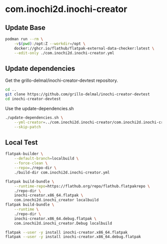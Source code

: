 # com.inochi2d.inochi-creator

## Update Base

```sh
podman run --rm \
    -v$(pwd):/opt:Z --workdir=/opt \
    docker://ghcr.io/flathub/flatpak-external-data-checker:latest \
    --edit-only ./com.inochi2d.inochi-creator.yml 
```

## Update dependencies

Get the grillo-delmal/inochi-creator-devtest repository.

```sh
cd ..
git clone https://github.com/grillo-delmal/inochi-creator-devtest
cd inochi-creator-devtest
```

Use the update-dependencies.sh

```sh
./update-dependencies.sh \
    --yml-creator=../com.inochi2d.inochi-creator/com.inochi2d.inochi-creator.yml \
    --skip-patch
```

## Local Test

```sh
flatpak-builder \
    --default-branch=localbuild \
    --force-clean \
    --repo=./repo-dir \
    ./build-dir com.inochi2d.inochi-creator.yml

flatpak build-bundle \
    --runtime-repo=https://flathub.org/repo/flathub.flatpakrepo \
    ./repo-dir \
    inochi-creator.x86_64.flatpak \
    com.inochi2d.inochi_creator localbuild
flatpak build-bundle \
    --runtime \
    ./repo-dir \
    inochi-creator.x86_64.debug.flatpak \
    com.inochi2d.inochi_creator.Debug localbuild

flatpak --user -y install inochi-creator.x86_64.flatpak
flatpak --user -y install inochi-creator.x86_64.debug.flatpak
```